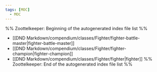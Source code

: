 ```yaml
---
tags: [MOC]
  - MOC
---
```

%% Zoottelkeeper: Beginning of the autogenerated index file list  %%
-  [[DND Markdown/compendium/classes/Fighter/fighter-battle-master|fighter-battle-master]]
-  [[DND Markdown/compendium/classes/Fighter/fighter-champion|fighter-champion]]
-  [[DND Markdown/compendium/classes/Fighter/fighter|fighter]]
%% Zoottelkeeper: End of the autogenerated index file list  %%
